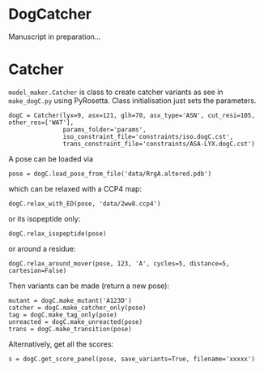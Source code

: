 # DogCatcher
Manuscript in preparation...

# Catcher

``model_maker.Catcher`` is class to create catcher variants as see in ``make_dogC.py`` using PyRosetta.
Class initialisation just sets the parameters.

    dogC = Catcher(lyx=9, asx=121, glh=70, asx_type='ASN', cut_resi=105, other_res=['WAT'],
                   params_folder='params',
                   iso_constraint_file='constraints/iso.dogC.cst',
                   trans_constraint_file='constraints/ASA-LYX.dogC.cst')

A pose can be loaded via 

    pose = dogC.load_pose_from_file('data/RrgA.altered.pdb')
    
which can be relaxed with a CCP4 map:

    dogC.relax_with_ED(pose, 'data/2ww8.ccp4')
    
or its isopeptide only:

    dogC.relax_isopeptide(pose)
    
or around a residue:

    dogC.relax_around_mover(pose, 123, 'A', cycles=5, distance=5, cartesian=False)
    
Then variants can be made (return a new pose):

    mutant = dogC.make_mutant('A123D')
    catcher = dogC.make_catcher_only(pose)
    tag = dogC.make_tag_only(pose)
    unreacted = dogC.make_unreacted(pose)
    trans = dogC.make_transition(pose)
    
Alternatively, get all the scores:

    s = dogC.get_score_panel(pose, save_variants=True, filename='xxxxx')
